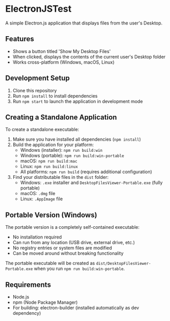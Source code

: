 # ElectronJSTest

A simple Electron.js application that displays files from the user's Desktop.

## Features

- Shows a button titled 'Show My Desktop Files'
- When clicked, displays the contents of the current user's Desktop folder
- Works cross-platform (Windows, macOS, Linux)

## Development Setup

1. Clone this repository
2. Run `npm install` to install dependencies
3. Run `npm start` to launch the application in development mode

## Creating a Standalone Application

To create a standalone executable:

1. Make sure you have installed all dependencies (`npm install`)
2. Build the application for your platform:
   - Windows (installer): `npm run build:win`
   - Windows (portable): `npm run build:win-portable`
   - macOS: `npm run build:mac`
   - Linux: `npm run build:linux`
   - All platforms: `npm run build` (requires additional configuration)
3. Find your distributable files in the `dist` folder:
   - Windows: `.exe` installer and `DesktopFilesViewer-Portable.exe` (fully portable)
   - macOS: `.dmg` file
   - Linux: `.AppImage` file

## Portable Version (Windows)

The portable version is a completely self-contained executable:
- No installation required
- Can run from any location (USB drive, external drive, etc.)
- No registry entries or system files are modified
- Can be moved around without breaking functionality

The portable executable will be created as `dist/DesktopFilesViewer-Portable.exe` when you run `npm run build:win-portable`.

## Requirements

- Node.js
- npm (Node Package Manager)
- For building: electron-builder (installed automatically as dev dependency)
